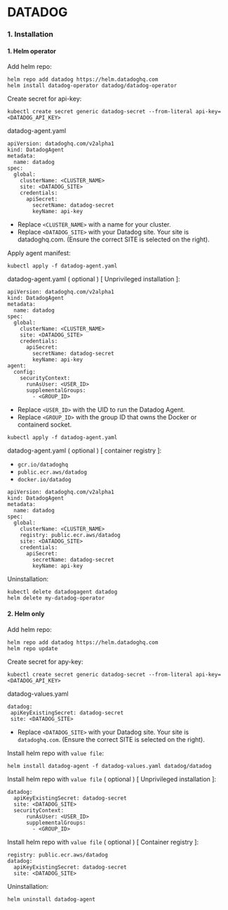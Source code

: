 # DATADOG

### 1. Installation
#### 1. Helm operator
Add helm repo:
```
helm repo add datadog https://helm.datadoghq.com
helm install datadog-operator datadog/datadog-operator
```

Create secret for api-key:
```
kubectl create secret generic datadog-secret --from-literal api-key=<DATADOG_API_KEY>
```

datadog-agent.yaml
```
apiVersion: datadoghq.com/v2alpha1
kind: DatadogAgent
metadata:
  name: datadog
spec:
  global:
    clusterName: <CLUSTER_NAME>
    site: <DATADOG_SITE>
    credentials:
      apiSecret:
        secretName: datadog-secret
        keyName: api-key
```
* Replace `<CLUSTER_NAME>` with a name for your cluster.
* Replace `<DATADOG_SITE>` with your Datadog site. Your site is datadoghq.com. (Ensure the correct SITE is selected on the right).

Apply agent manifest:
```
kubectl apply -f datadog-agent.yaml
```

datadog-agent.yaml ( optional ) [ Unprivileged installation ]:
```
apiVersion: datadoghq.com/v2alpha1
kind: DatadogAgent
metadata:
  name: datadog
spec:
  global:
    clusterName: <CLUSTER_NAME>
    site: <DATADOG_SITE>
    credentials:
      apiSecret:
        secretName: datadog-secret
        keyName: api-key
agent:
  config:
    securityContext:
      runAsUser: <USER_ID>
      supplementalGroups:
        - <GROUP_ID>
```
* Replace `<USER_ID>` with the UID to run the Datadog Agent.
* Replace `<GROUP_ID>` with the group ID that owns the Docker or containerd socket.

```
kubectl apply -f datadog-agent.yaml
```

datadog-agent.yaml ( optional ) [ container registry ]:
* `gcr.io/datadoghq`
* `public.ecr.aws/datadog`
* `docker.io/datadog`
```
apiVersion: datadoghq.com/v2alpha1
kind: DatadogAgent
metadata:
  name: datadog
spec:
  global:
    clusterName: <CLUSTER_NAME>
    registry: public.ecr.aws/datadog
    site: <DATADOG_SITE>
    credentials:
      apiSecret:
        secretName: datadog-secret
        keyName: api-key
```

Uninstallation:
```
kubectl delete datadogagent datadog
helm delete my-datadog-operator
```

#### 2. Helm only
Add helm repo:
```
helm repo add datadog https://helm.datadoghq.com
helm repo update
```

Create secret for apy-key:
```
kubectl create secret generic datadog-secret --from-literal api-key=<DATADOG_API_KEY>
```

datadog-values.yaml
```
datadog:
 apiKeyExistingSecret: datadog-secret
 site: <DATADOG_SITE>
```
* Replace `<DATADOG_SITE>` with your Datadog site. Your site is `datadoghq.com`. (Ensure the correct SITE is selected on the right).

Install helm repo with `value file`:
```
helm install datadog-agent -f datadog-values.yaml datadog/datadog
```

Install helm repo with `value file` ( optional ) [ Unprivileged installation ]:
```
datadog:
  apiKeyExistingSecret: datadog-secret
  site: <DATADOG_SITE>
  securityContext:
      runAsUser: <USER_ID>
      supplementalGroups:
        - <GROUP_ID>
```

Install helm repo with `value file` ( optional ) [ Container registry ]:
```
registry: public.ecr.aws/datadog
datadog:
  apiKeyExistingSecret: datadog-secret
  site: <DATADOG_SITE>
```

Uninstallation:
```
helm uninstall datadog-agent
```

